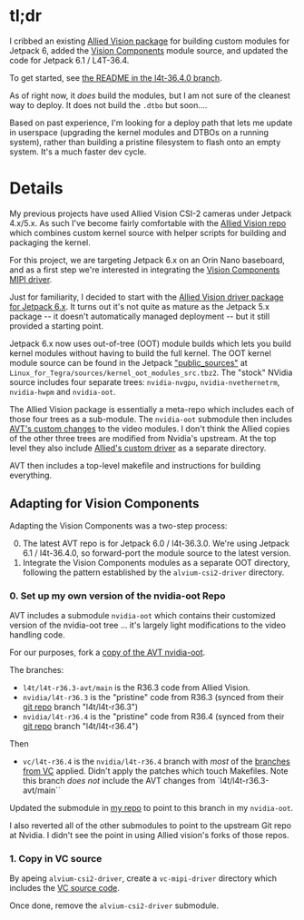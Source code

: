 # tl;dr

I cribbed an existing [Allied Vision package](https://github.com/alliedvision/alvium-jetson-driver-release) for building custom modules for Jetpack 6, added the [Vision Components](https://github.com/VC-MIPI-modules/vc_mipi_nvidia) module source, and updated the code for Jetpack 6.1 / L4T-36.4.

To get started, see [the README in the l4t-36.4.0 branch](https://github.com/amarburg/vc-jetson-driver-release/tree/l4t-36.4.0/alpha).

As of right now, it _does_ build the modules, but I am not sure of the cleanest way to deploy.   It does not build the `.dtbo` but soon.... 

Based on past experience, I'm looking for a deploy path that lets me update in userspace (upgrading the kernel modules and DTBOs on a running system), rather than building a pristine filesystem to flash onto an empty system.  It's a much faster dev cycle.

# Details

My previous projects have used Allied Vision CSI-2 cameras under Jetpack 4.x/5.x.  As such I've become fairly comfortable with the [Allied Vision repo](https://github.com/amarburg/linux_nvidia_jetson) which combines custom kernel source with helper scripts for building and packaging the kernel.

For this project, we are targeting Jetpack 6.x on an Orin Nano baseboard, and as a first step we're interested in integrating the [Vision Components MIPI driver](https://github.com/VC-MIPI-modules/vc_mipi_nvidia).

Just for familiarity, I decided to start with the [Allied Vision driver package for Jetpack 6.x](https://github.com/alliedvision/alvium-jetson-driver-release).  It turns out it's not quite as mature as the Jetpack 5.x package -- it doesn't automatically managed deployment -- but it still provided a starting point.

Jetpack 6.x now uses out-of-tree (OOT) module builds which lets you build kernel modules without having to build the full kernel.  The OOT kernel module source can be found in the Jetpack ["public_sources"](https://developer.nvidia.com/embedded/jetson-linux-r3640) at `Linux_for_Tegra/sources/kernel_oot_modules_src.tbz2`.   The "stock" NVidia source includes four separate trees: `nvidia-nvgpu`, `nvidia-nvethernetrm`, `nvidia-hwpm` and `nvidia-oot`.

The Allied Vision package is essentially a meta-repo which includes each of those four trees as a sub-module.   The `nvidia-oot` submodule then includes [AVT's custom changes](https://github.com/alliedvision/nvidia-oot) to the video modules.   I don't think the Allied copies of the other three trees are modified from Nvidia's upstream.  At the top level they also include [Allied's custom driver](https://github.com/alliedvision/alvium-csi2-driver) as a separate directory.

AVT then includes a top-level makefile and instructions for building everything.

## Adapting for Vision Components

Adapting the Vision Components was a two-step process:

0. The latest AVT repo is for Jetpack 6.0 / l4t-36.3.0.   We're using Jetpack 6.1 / l4t-36.4.0, so forward-port the module source to the latest version.
1. Integrate the Vision Components modules as a separate OOT directory, following the pattern established by the `alvium-csi2-driver` directory.

### 0. Set up my own version of the nvidia-oot Repo

AVT includes a submodule `nvidia-oot` which contains their customized version of the nvidia-oot tree ... it's largely light modifications to the video handling code.

For our purposes, fork a [copy of the AVT nvidia-oot](https://github.com/amarburg/nvidia-oot).

The branches:

* `l4t/l4t-r36.3-avt/main` is the R36.3 code from Allied Vision.
* `nvidia/l4t-r36.3` is the "pristine" code from R36.3 (synced from their [git repo](https://nv-tegra.nvidia.com/r/linux-nv-oot.git) branch "l4t/l4t-r36.3")
* `nvidia/l4t-r36.4` is the "pristine" code from R36.4 (synced from their [git repo](https://nv-tegra.nvidia.com/r/linux-nv-oot.git) branch "l4t/l4t-r36.4")

Then

* `vc/l4t-r36.4` is the `nvidia/l4t-r36.4` branch with _most_ of the [branches from VC](https://github.com/VC-MIPI-modules/vc_mipi_nvidia/tree/master/patch/kernel_Xavier_36.2.0%2B) applied.   Didn't apply the patches which touch Makefiles.  Note this branch _does not_ include the AVT changes from `l4t/l4t-r36.3-avt/main``

Updated the submodule in [my repo](https://github.com/amarburg/vc-jetson-driver-release) to point to this branch in my `nvidia-oot`.

I also reverted all of the other submodules to point to the upstream Git repo at Nvidia.  I didn't see the point in using Allied vision's forks of those repos.

### 1. Copy in VC source

By apeing  `alvium-csi2-driver`, create a `vc-mipi-driver` directory which includes the [VC source code](https://github.com/VC-MIPI-modules/vc_mipi_nvidia/tree/master/src).

Once done, remove the `alvium-csi2-driver` submodule.


